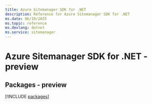 ```yaml
---
title: Azure Sitemanager SDK for .NET
description: Reference for Azure Sitemanager SDK for .NET
ms.date: 06/10/2025
ms.topic: reference
ms.devlang: dotnet
ms.service: sitemanager
---
```

# Azure Sitemanager SDK for .NET - preview
## Packages - preview
[!INCLUDE [packages](sitemanager-index.md)]